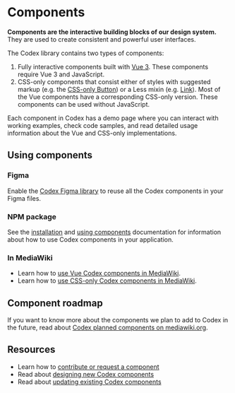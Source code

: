 # Components

**Components are the interactive building blocks of our design system.** They are used to create
consistent and powerful user interfaces.

The Codex library contains two types of components:

1. Fully interactive components built with [Vue 3](https://vuejs.org/). These components require
Vue 3 and JavaScript.
2. CSS-only components that consist either of styles with suggested markup (e.g. the
[CSS-only Button](./demos/button.md#css-only-version)) or a Less mixin (e.g.
[Link](./mixins/link.md)). Most of the Vue components have a corresponding CSS-only version. These
components can be used without JavaScript.

Each component in Codex has a demo page where you can interact with working examples, check code samples, and read detailed usage information about the Vue and CSS-only implementations.

## Using components

### Figma

Enable the [Codex Figma library](https://www.figma.com/design/KoDuJMadWBXtsOtzGS4134/Codex?node-id=1891-4420&node-type=canvas&t=plW1hmguHVWs3fWZ-11) to reuse all the Codex components in your Figma files.

### NPM package

See the [installation](../using-codex/usage.md#installation) and [using components](../using-codex/usage.md#using-components) documentation for information about how to use Codex components in your application.

### In MediaWiki

- Learn how to [use Vue Codex components in MediaWiki](https://www.mediawiki.org/wiki/Codex#Using_Codex_Vue_3_components).
- Learn how to [use CSS-only Codex components in MediaWiki](https://www.mediawiki.org/wiki/Codex#Using_CSS-only_Codex_components).

## Component roadmap

If you want to know more about the components we plan to add to Codex in the future, read about
[Codex planned components on mediawiki.org](https://www.mediawiki.org/wiki/Codex/Planned_Components).

## Resources

- Learn how to [contribute or request a component](../contributing/overview.html)
- Read about [designing new Codex components](../contributing/designing-new-components.html)
- Read about [updating existing Codex components](../contributing/redesigning-existing-components.html)
